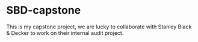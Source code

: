 # SBD-capstone
This is my capstone project, we are lucky to collaborate with Stanley Black &amp; Decker to work on their internal audit project.
